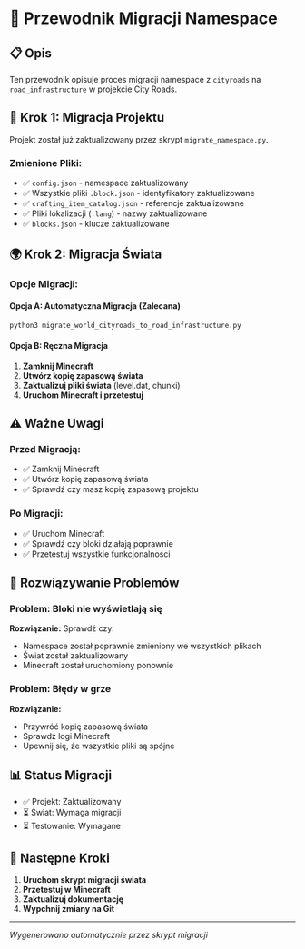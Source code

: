 # 🔄 Przewodnik Migracji Namespace

## 📋 Opis

Ten przewodnik opisuje proces migracji namespace z `cityroads` na `road_infrastructure` w projekcie City Roads.

## 🚀 Krok 1: Migracja Projektu

Projekt został już zaktualizowany przez skrypt `migrate_namespace.py`.

### Zmienione Pliki:
- ✅ `config.json` - namespace zaktualizowany
- ✅ Wszystkie pliki `.block.json` - identyfikatory zaktualizowane
- ✅ `crafting_item_catalog.json` - referencje zaktualizowane
- ✅ Pliki lokalizacji (`.lang`) - nazwy zaktualizowane
- ✅ `blocks.json` - klucze zaktualizowane

## 🌍 Krok 2: Migracja Świata

### Opcje Migracji:

#### Opcja A: Automatyczna Migracja (Zalecana)
```bash
python3 migrate_world_cityroads_to_road_infrastructure.py
```

#### Opcja B: Ręczna Migracja
1. **Zamknij Minecraft**
2. **Utwórz kopię zapasową świata**
3. **Zaktualizuj pliki świata** (level.dat, chunki)
4. **Uruchom Minecraft i przetestuj**

## ⚠️ Ważne Uwagi

### Przed Migracją:
- ✅ Zamknij Minecraft
- ✅ Utwórz kopię zapasową świata
- ✅ Sprawdź czy masz kopię zapasową projektu

### Po Migracji:
- ✅ Uruchom Minecraft
- ✅ Sprawdź czy bloki działają poprawnie
- ✅ Przetestuj wszystkie funkcjonalności

## 🔧 Rozwiązywanie Problemów

### Problem: Bloki nie wyświetlają się
**Rozwiązanie:** Sprawdź czy:
- Namespace został poprawnie zmieniony we wszystkich plikach
- Świat został zaktualizowany
- Minecraft został uruchomiony ponownie

### Problem: Błędy w grze
**Rozwiązanie:** 
- Przywróć kopię zapasową świata
- Sprawdź logi Minecraft
- Upewnij się, że wszystkie pliki są spójne

## 📊 Status Migracji

- ✅ Projekt: Zaktualizowany
- ⏳ Świat: Wymaga migracji
- ⏳ Testowanie: Wymagane

## 🎯 Następne Kroki

1. **Uruchom skrypt migracji świata**
2. **Przetestuj w Minecraft**
3. **Zaktualizuj dokumentację**
4. **Wypchnij zmiany na Git**

---
*Wygenerowano automatycznie przez skrypt migracji*
